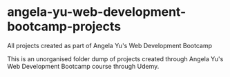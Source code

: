 # angela-yu-web-development-bootcamp-projects
All projects created as part of Angela Yu's Web Development Bootcamp

This is an unorganised folder dump of projects created through Angela Yu's Web Development Bootcamp course through Udemy.
